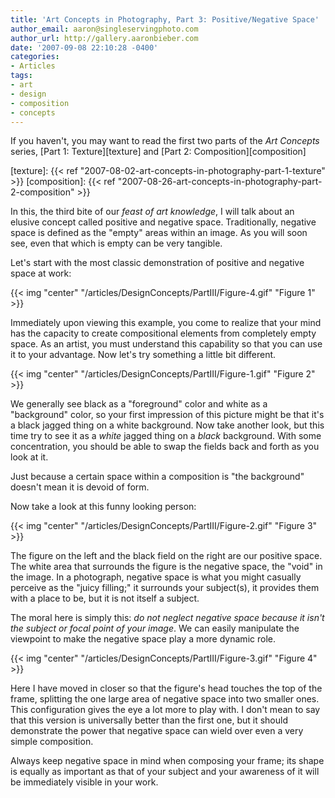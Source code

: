 ```yaml
---
title: 'Art Concepts in Photography, Part 3: Positive/Negative Space'
author_email: aaron@singleservingphoto.com
author_url: http://gallery.aaronbieber.com
date: '2007-09-08 22:10:28 -0400'
categories:
- Articles
tags:
- art
- design
- composition
- concepts
---
```


If you haven't, you may want to read the first two parts of the _Art Concepts_
series, [Part 1: Texture][texture] and [Part 2: Composition][composition]

[texture]: {{< ref "2007-08-02-art-concepts-in-photography-part-1-texture" >}}
[composition]: {{< ref "2007-08-26-art-concepts-in-photography-part-2-composition" >}}

In this, the third bite of our _feast of art knowledge_, I will talk
about an elusive concept called positive and negative space.
Traditionally, negative space is defined as the "empty" areas within an
image. As you will soon see, even that which is empty can be very
tangible.<!--more-->

Let's start with the most classic demonstration of positive and negative
space at work:

{{< img "center" "/articles/DesignConcepts/PartIII/Figure-4.gif" "Figure 1" >}}

Immediately upon viewing this example, you come to realize that your
mind has the capacity to create compositional elements from completely
empty space. As an artist, you must understand this capability so that
you can use it to your advantage. Now let's try something a little bit
different.

{{< img "center" "/articles/DesignConcepts/PartIII/Figure-1.gif" "Figure 2" >}}

We generally see black as a "foreground" color and white as a
"background" color, so your first impression of this picture might be
that it's a black jagged thing on a white background. Now take another
look, but this time try to see it as a _white_ jagged thing on a
_black_ background. With some concentration, you should be able to
swap the fields back and forth as you look at it.

Just because a certain space within a composition is "the background"
doesn't mean it is devoid of form.

Now take a look at this funny looking person:

{{< img "center" "/articles/DesignConcepts/PartIII/Figure-2.gif" "Figure 3" >}}

The figure on the left and the black field on the right are our positive
space. The white area that surrounds the figure is the negative space,
the "void" in the image. In a photograph, negative space is what you
might casually perceive as the "juicy filling;" it surrounds your
subject(s), it provides them with a place to be, but it is not itself a
subject.

The moral here is simply this: *do not neglect negative space because
it isn't the subject or focal point of your image*. We can easily
manipulate the viewpoint to make the negative space play a more dynamic
role.

{{< img "center" "/articles/DesignConcepts/PartIII/Figure-3.gif" "Figure 4" >}}

Here I have moved in closer so that the figure's head touches the top of
the frame, splitting the one large area of negative space into two
smaller ones. This configuration gives the eye a lot more to play with.
I don't mean to say that this version is universally better than the
first one, but it should demonstrate the power that negative space can
wield over even a very simple composition.

Always keep negative space in mind when composing your frame; its shape
is equally as important as that of your subject and your awareness of it
will be immediately visible in your work.
